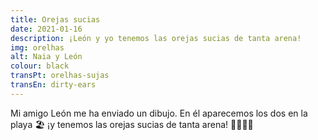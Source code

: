 ```yaml
---
title: Orejas sucias
date: 2021-01-16
description: ¡León y yo tenemos las orejas sucias de tanta arena!
img: orelhas
alt: Naia y León
colour: black
transPt: orelhas-sujas
transEn: dirty-ears
---
```


Mi amigo León me ha enviado un dibujo. En él aparecemos los dos en la playa 🏖️ ¡y tenemos las orejas sucias de tanta arena! 👂🏿👂🏿